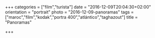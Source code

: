 +++
categories = ["film","turista"]
date = "2016-12-09T20:04:30+02:00"
orientation = "portrait"
photo = "2016-12-09-panoramas"
tags = ["maroc","film","kodak","portra 400","atlántico","taghazout"]
title = "Panoramas"

+++
